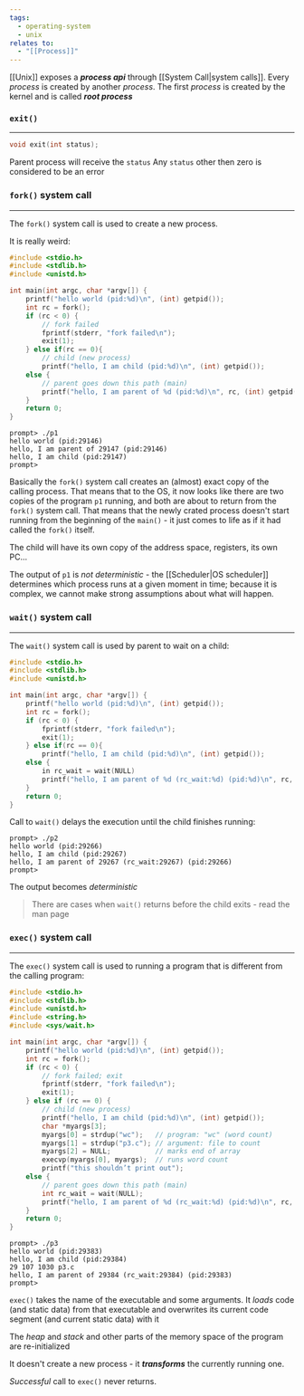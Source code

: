 ```yaml
---
tags:
  - operating-system
  - unix
relates to:
  - "[[Process]]"
---
```

[[Unix]] exposes a ***process api*** through [[System Call|system calls]].
Every *process* is created by another *process*.
The first *process* is created by the kernel and is called ***root process***

### `exit()`
---
```c
void exit(int status);
```

Parent process will receive the `status`
Any `status` other then zero is considered to be an error

### `fork()` system call
---
The `fork()` system call is used to create a new process.

It is really weird:
```C
#include <stdio.h>
#include <stdlib.h>
#include <unistd.h>

int main(int argc, char *argv[]) {
	printf("hello world (pid:%d)\n", (int) getpid());
	int rc = fork();
	if (rc < 0) {
		// fork failed
		fprintf(stderr, "fork failed\n");
		exit(1);
	} else if(rc == 0){
		// child (new process)
		printf("hello, I am child (pid:%d)\n", (int) getpid());
	else {
		// parent goes down this path (main)
		printf("hello, I am parent of %d (pid:%d)\n", rc, (int) getpid());
	}
	return 0;
}
```

```
prompt> ./p1
hello world (pid:29146)
hello, I am parent of 29147 (pid:29146)
hello, I am child (pid:29147)
prompt>
```

Basically the `fork()` system call creates an (almost) exact copy of the calling process. That means that  to the OS, it now looks like there are two copies of the program `p1` running, and both are about to return from the `fork()` system call. That means that the newly crated process doesn't start running from the beginning of the `main()` - it just comes to life as if it had called the `fork()` itself.

The child will have its own copy of the address space, registers, its own PC...

The output of `p1` is *not deterministic* - the [[Scheduler|OS scheduler]] determines which process runs at a given moment in time; because it is complex, we cannot make strong assumptions about what will happen.

### `wait()` system call
---
The `wait()` system call is used by parent to wait on a child:
```C
#include <stdio.h>
#include <stdlib.h>
#include <unistd.h>

int main(int argc, char *argv[]) {
	printf("hello world (pid:%d)\n", (int) getpid());
	int rc = fork();
	if (rc < 0) {
		fprintf(stderr, "fork failed\n");
		exit(1);
	} else if(rc == 0){
		printf("hello, I am child (pid:%d)\n", (int) getpid());
	else {
		in rc_wait = wait(NULL)
		printf("hello, I am parent of %d (rc_wait:%d) (pid:%d)\n", rc, rc_wait, (int) getpid());
	}
	return 0;
}
```

Call to `wait()` delays the execution until the child finishes running:
```
prompt> ./p2
hello world (pid:29266)
hello, I am child (pid:29267)
hello, I am parent of 29267 (rc_wait:29267) (pid:29266)
prompt>
```

The output becomes *deterministic*

> There are cases when `wait()` returns before the child exits - read the man page

### `exec()` system call
___
The `exec()` system call is used to running a program that is different from the calling program:
```C
#include <stdio.h>
#include <stdlib.h>
#include <unistd.h>
#include <string.h>
#include <sys/wait.h>

int main(int argc, char *argv[]) {
	printf("hello world (pid:%d)\n", (int) getpid());
	int rc = fork();
	if (rc < 0) {
		// fork failed; exit
		fprintf(stderr, "fork failed\n");
		exit(1);
	} else if (rc == 0) { 
		// child (new process)
		printf("hello, I am child (pid:%d)\n", (int) getpid());
		char *myargs[3];
		myargs[0] = strdup("wc");   // program: "wc" (word count)
		myargs[1] = strdup("p3.c"); // argument: file to count
		myargs[2] = NULL;           // marks end of array
		execvp(myargs[0], myargs);  // runs word count
		printf("this shouldn’t print out");
	else {              
		// parent goes down this path (main)
		int rc_wait = wait(NULL);
		printf("hello, I am parent of %d (rc_wait:%d) (pid:%d)\n", rc, rc_wait, (int) getpid());
	}
	return 0;
}
```

```
prompt> ./p3
hello world (pid:29383)
hello, I am child (pid:29384)
29 107 1030 p3.c
hello, I am parent of 29384 (rc_wait:29384) (pid:29383)
prompt>
```

`exec()` takes the name of the executable and some arguments. It *loads* code (and static data) from that executable and overwrites its current code segment (and current static data) with it

The *heap* and *stack* and other parts of the memory space of the program are re-initialized

It doesn't create a new process - it ***transforms*** the currently running one.

*Successful* call to `exec()` never returns.